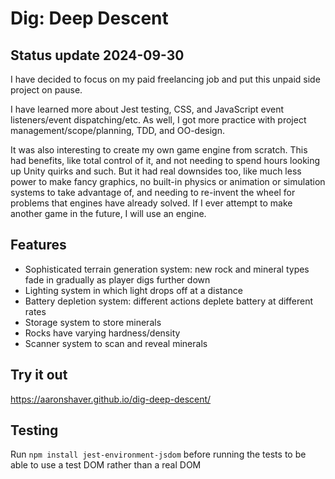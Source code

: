 # Dig: Deep Descent

## Status update 2024-09-30

I have decided to focus on my paid freelancing job and put this unpaid side project on pause.

I have learned more about Jest testing, CSS, and JavaScript event listeners/event dispatching/etc. As well, I got more practice with project management/scope/planning, TDD, and OO-design.

It was also interesting to create my own game engine from scratch. This had benefits, like total control of it, and not needing to spend hours looking up Unity quirks and such. But it had real downsides too, like much less power to make fancy graphics, no built-in physics or animation or simulation systems to take advantage of, and needing to re-invent the wheel for problems that engines have already solved. If I ever attempt to make another game in the future, I will use an engine.

## Features

* Sophisticated terrain generation system: new rock and mineral types fade in gradually as player digs further down
* Lighting system in which light drops off at a distance
* Battery depletion system: different actions deplete battery at different rates
* Storage system to store minerals
* Rocks have varying hardness/density
* Scanner system to scan and reveal minerals

## Try it out

https://aaronshaver.github.io/dig-deep-descent/

## Testing

Run `npm install jest-environment-jsdom` before running the tests to be able to use a test DOM rather than a real DOM